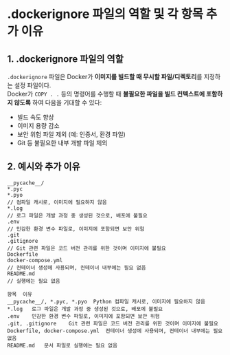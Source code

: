 # .dockerignore 파일의 역할 및 각 항목 추가 이유

## 1. .dockerignore 파일의 역할

`.dockerignore` 파일은 Docker가 **이미지를 빌드할 때 무시할 파일/디렉토리**를 지정하는 설정 파일이다.  
Docker가 `COPY . .` 등의 명령어를 수행할 때 **불필요한 파일을 빌드 컨텍스트에 포함하지 않도록** 하여 다음을 기대할 수 있다:

- 빌드 속도 향상
- 이미지 용량 감소
- 보안 위험 파일 제외 (예: 인증서, 환경 파일)
- Git 등 불필요한 내부 개발 파일 제외

## 2. 예시와 추가 이유

```dockerignore
__pycache__/
*.pyc
*.pyo
// 컴파일 캐시로, 이미지에 필요하지 않음
*.log
// 로그 파일은 개발 과정 중 생성된 것으로, 배포에 불필요
.env
// 민감한 환경 변수 파일로, 이미지에 포함되면 보안 위험
.git
.gitignore
// Git 관련 파일은 코드 버전 관리를 위한 것이며 이미지에 불필요
Dockerfile
docker-compose.yml
// 컨테이너 생성에 사용되며, 컨테이너 내부에는 필요 없음
README.md
// 실행에는 필요 없음

항목	이유
__pycache__/, *.pyc, *.pyo	Python 컴파일 캐시로, 이미지에 필요하지 않음
*.log	로그 파일은 개발 과정 중 생성된 것으로, 배포에 불필요
.env	민감한 환경 변수 파일로, 이미지에 포함되면 보안 위험
.git, .gitignore	Git 관련 파일은 코드 버전 관리를 위한 것이며 이미지에 불필요
Dockerfile, docker-compose.yml	컨테이너 생성에 사용되며, 컨테이너 내부에는 필요 없음
README.md	문서 파일로 실행에는 필요 없음